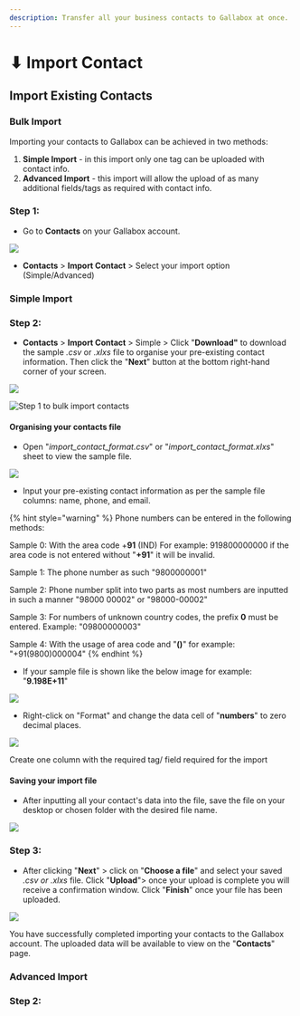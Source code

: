 ```yaml
---
description: Transfer all your business contacts to Gallabox at once.
---
```


# ⬇ Import Contact

## Import Existing Contacts

### Bulk Import

Importing your contacts to Gallabox can be achieved in two methods:

1. **Simple Import** - in this import only one tag can be uploaded with contact info.&#x20;
2. **Advanced Import** - this import will allow the upload of as many additional fields/tags as required with contact info.

### Step 1:

* Go to **Contacts** on your Gallabox account.

![](../../.gitbook/assets/impocon.PNG)

* **Contacts** > **Import Contact** > Select your import option (Simple/Advanced)&#x20;

### Simple Import

### Step 2:

* **Contacts** > **Import Contact** > Simple > Click "**Download"** to download the sample _.csv_ or _.xlxs_ file to organise your pre-existing contact information. Then click the "**Next**" button at the bottom right-hand corner of your screen.

![](<../../.gitbook/assets/Untitled design (2).gif>)

![Step 1 to bulk import contacts](<../../.gitbook/assets/import contact.gif>)

#### Organising your contacts file

* Open "_import\_contact\_format.csv_" or "_import\_contact\_format.xlxs_"  sheet to view the sample file.

![](<../../.gitbook/assets/sample xcel.PNG>)

* Input your pre-existing contact information as per the sample file columns: name, phone, and email.&#x20;

{% hint style="warning" %}
Phone numbers can be entered in the following methods:

Sample 0: With the area code +**91** (IND) For example: 919800000000 if the area code is not entered without "**+91**" it will be invalid.

Sample 1: The phone number as such "9800000001"

Sample 2: Phone number split into two parts as most numbers are inputted in such a manner "98000 00002" or "98000-00002"

Sample 3: For numbers of unknown country codes, the prefix **0** must be entered. Example: "09800000003"

Sample 4: With the usage of area code and "**()**" for example: "+91(9800)000004"
{% endhint %}

* If your sample file is shown like the below image for example: "**9.198E+11**"&#x20;

![](<../../.gitbook/assets/csv format.PNG>)

* Right-click on "Format" and change the data cell of "**numbers**" to zero decimal places.

![](<../../.gitbook/assets/format decimal.PNG>)

Create one column with the required tag/ field required for the import

#### Saving your import file

* After inputting all your contact's data into the file, save the file on your desktop or chosen folder with the desired file name.&#x20;

![](<../../.gitbook/assets/save excel.PNG>)

### Step 3:

* After clicking "**Next**" > click on "**Choose a file**" and select your saved _.csv or .xlxs_ file. Click "**Upload**"> once your upload is complete you will receive a confirmation window. Click "**Finish**" once your file has been uploaded.&#x20;

![](<../../.gitbook/assets/step 2 upload.gif>)

You have successfully completed importing your contacts to the Gallabox account. The uploaded data will be available to view on the "**Contacts**" page.

### Advanced Import

### Step 2:&#x20;

